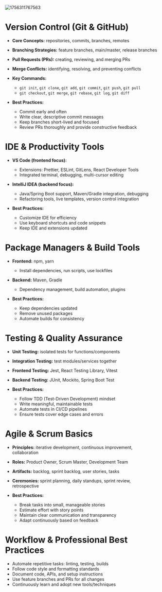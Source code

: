 ![1756311767563](image/DeveloperWorkflow&BestPractices/1756311767563.png)


# Version Control (Git & GitHub)

* **Core Concepts:** repositories, commits, branches, remotes
* **Branching Strategies:** feature branches, main/master, release branches
* **Pull Requests (PRs):** creating, reviewing, and merging PRs
* **Merge Conflicts:** identifying, resolving, and preventing conflicts
* **Key Commands:**

  * `git init`, `git clone`, `git add`, `git commit`, `git push`, `git pull`
  * `git checkout`, `git merge`, `git rebase`, `git log`, `git diff`
* **Best Practices:**

  * Commit early and often
  * Write clear, descriptive commit messages
  * Keep branches short-lived and focused
  * Review PRs thoroughly and provide constructive feedback

# IDE & Productivity Tools

* **VS Code (frontend focus):**

  * Extensions: Prettier, ESLint, GitLens, React Developer Tools
  * Integrated terminal, debugging, multi-cursor editing
* **IntelliJ IDEA (backend focus):**

  * Java/Spring Boot support, Maven/Gradle integration, debugging
  * Refactoring tools, live templates, version control integration
* **Best Practices:**

  * Customize IDE for efficiency
  * Use keyboard shortcuts and code snippets
  * Keep IDE and extensions updated

# Package Managers & Build Tools

* **Frontend:** npm, yarn

  * Install dependencies, run scripts, use lockfiles
* **Backend:** Maven, Gradle

  * Dependency management, build automation, plugins
* **Best Practices:**

  * Keep dependencies updated
  * Remove unused packages
  * Automate builds for consistency

# Testing & Quality Assurance

* **Unit Testing:** isolated tests for functions/components
* **Integration Testing:** test modules/services together
* **Frontend Testing:** Jest, React Testing Library, Vitest
* **Backend Testing:** JUnit, Mockito, Spring Boot Test
* **Best Practices:**

  * Follow TDD (Test-Driven Development) mindset
  * Write meaningful, maintainable tests
  * Automate tests in CI/CD pipelines
  * Ensure tests cover edge cases and errors

# Agile & Scrum Basics

* **Principles:** iterative development, continuous improvement, collaboration
* **Roles:** Product Owner, Scrum Master, Development Team
* **Artifacts:** backlog, sprint backlog, user stories, tasks
* **Ceremonies:** sprint planning, daily standups, sprint review, retrospective
* **Best Practices:**

  * Break tasks into small, manageable stories
  * Estimate effort with story points
  * Maintain clear communication and transparency
  * Adapt continuously based on feedback

# Workflow & Professional Best Practices

* Automate repetitive tasks: linting, testing, builds
* Follow code style and formatting standards
* Document code, APIs, and setup instructions
* Use feature branches and PRs for all changes
* Continuously learn and adopt new tools/techniques
